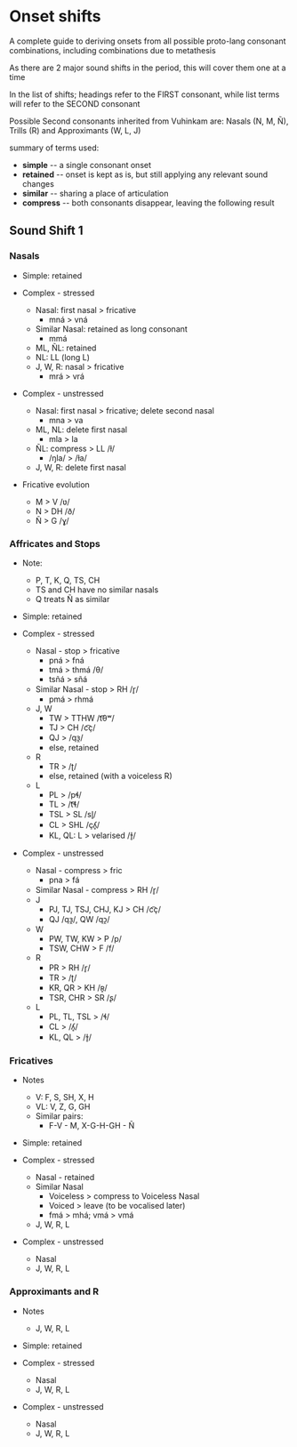 # Onset shifts

A complete guide to deriving onsets from all possible proto-lang consonant combinations, including combinations due to metathesis

As there are 2 major sound shifts in the period, this will cover them one at a time

In the list of shifts; headings refer to the FIRST consonant, while list terms will refer to the SECOND consonant

Possible Second consonants inherited from Vuhinkam are: Nasals (N, M, Ñ), Trills (R) and Approximants (W, L, J)

summary of terms used:

- **simple** -- a single consonant onset
- **retained** -- onset is kept as is, but still applying any relevant sound changes
- **similar** -- sharing a place of articulation
- **compress** -- both consonants disappear, leaving the following result

## Sound Shift 1

### Nasals

- Simple: retained
- Complex - stressed
  - Nasal: first nasal > fricative
    - mná > vná
  - Similar Nasal: retained as long consonant
    - mmá
  - ML, ÑL: retained
  - NL: LL (long L)
  - J, W, R: nasal > fricative
    - mrá > vrá
- Complex - unstressed
  - Nasal: first nasal > fricative; delete second nasal
    - mna > va
  - ML, NL: delete first nasal
    - mla > la
  - ÑL: compress > LL /ɫ/
    - /ŋla/ > /ɫa/
  - J, W, R: delete first nasal

- Fricative evolution
  - M > V /ʋ/
  - N > DH /ð/
  - Ñ > G /ɣ/

### Affricates and Stops

- Note:
  - P, T, K, Q, TS, CH
  - TS and CH have no similar nasals
  - Q treats Ñ as similar

- Simple: retained
- Complex - stressed
  - Nasal - stop > fricative
    - pná > fná
    - tmá > thmá /θ/
    - tsñá > sñá
  - Similar Nasal - stop > RH /r̥/
    - pmá > rhmá
  - J, W
    - TW > TTHW /t͡θʷ/
    - TJ > CH /c͡ç/
    - QJ > /qɜ̯/
    - else, retained
  - R
    - TR > /ʈ/
    - else, retained (with a voiceless R)
  - L
    - PL > /pɬ/
    - TL > /t͡ɬ/
    - TSL > SL /sl̥/
    - CL > SHL /çʎ̥/
    - KL, QL: L > velarised /ɫ̥/
- Complex - unstressed
  - Nasal - compress > fric
    - pna > fá
  - Similar Nasal - compress > RH /r̥/
  - J
    - PJ, TJ, TSJ, CHJ, KJ > CH /c͡ç/
    - QJ /qɜ̯/, QW /qɔ̯/
  - W
    - PW, TW, KW > P /p/
    - TSW, CHW > F /f/
  - R
    - PR > RH /r̥/
    - TR > /ʈ/
    - KR, QR > KH /ʀ̥/
    - TSR, CHR > SR /ʂ/
  - L
    - PL, TL, TSL > /ɬ/
    - CL > /ʎ̥/
    - KL, QL > /ɫ̥/

### Fricatives

- Notes
  - V: F, S, SH, X, H
  - VL: V, Z, G, GH
  - Similar pairs:
    - F-V - M, X-G-H-GH - Ñ

- Simple: retained
- Complex - stressed
  - Nasal - retained
  - Similar Nasal
    - Voiceless > compress to Voiceless Nasal
    - Voiced > leave (to be vocalised later)
    - fmá > mhá; vmá > vmá
  - J, W, R, L
- Complex - unstressed
  - Nasal
  - J, W, R, L

### Approximants and R

- Notes
  - J, W, R, L

- Simple: retained
- Complex - stressed
  - Nasal
  - J, W, R, L
- Complex - unstressed
  - Nasal
  - J, W, R, L
